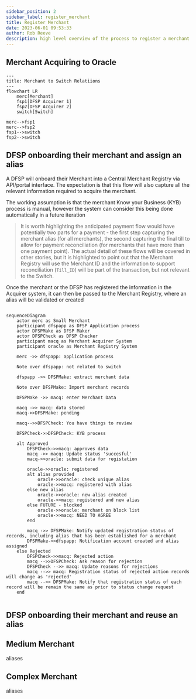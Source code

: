 ```yaml
---  
sidebar_position: 2  
sidebar_label: register_merchant
title: Register Merchant
date: 2023-06-01 09:53:33
author: Rob Reeve
description: high level overview of the process to register a merchant
---  
```


## Merchant Acquiring to Oracle

```mermaid
---
title: Merchant to Switch Relatiions
---
flowchart LR
    merc[Merchant]
    fsp1[DFSP Acquirer 1]
    fsp2[DFSP Acquirer 2]
    switch[Switch]

merc-->fsp1
merc-->fsp2
fsp1-->switch
fsp2-->switch

```

## DFSP onboarding their merchant and assign an alias  

A DFSP will onboard their Merchant into a Central Merchant Registry via API/portal interface. The expectation is that this flow will also capture all the relevant information required to acquire the merchant.

The working assumption is that the merchant Know your Business (KYB) process is manual, however the system can consider this being done automatically in a future iteration

> It is worth highlighting the anticipated payment flow would have potentially two parts for a payment - the first step capturing the merchant alias (for all merchants), the second capturing the final till to allow for payment reconciliation (for merchants that have more than one payment point). The actual detail of these flows will be covered in other stories, but it is highlighted to point out that the Merchant Registry will use the Merchant ID and the information to support reconciliation (```Till_ID```) will be part of the transaction, but not relevant to the Switch.

Once the merchant or the DFSP has registered the information in the Acquirer system, it can then be passed to the Merchant Registry, where an alias will be validated or created

```mermaid

sequenceDiagram
    actor merc as Small Merchant
    participant dfspapp as DFSP Application process
    actor DFSPMake as DFSP Maker
    actor DFSPCheck as DFSP Checker
    participant macq as Merchant Acquirer System
    participant oracle as Merchant Registry System

    merc ->> dfspapp: application process 
    
    Note over dfspapp: not related to switch

    dfspapp ->> DFSPMake: extract merchant data

    Note over DFSPMake: Import merchant records

    DFSPMake ->> macq: enter Merchant Data

    macq ->> macq: data stored
    macq->>DFSPMake: pending

    macq-->>DFSPCheck: You have things to review

    DFSPCheck->>DFSPCheck: KYB process

    alt Approved
        DFSPCheck->>macq: approves data
        macq ->> macq: Update status 'succesful'
        macq->>oracle: submit data for registation

        oracle->>oracle: registered
        alt alias provided
            oracle->>oracle: check unique alias
            oracle->>macq: registered with alias
        else new alias
            oracle->>oracle: new alias created
            oracle->>macq: registered and new alias
        else FUTURE - blocked
            oracle->>oracle: merchant on block list
            oracle->>macq: NEED TO AGREE
        end

        macq ->> DFSPMake: Notify updated registration status of records, including alias that has been established for a merchant
        DFSPMake->>dfspapp: Notification account created and alias assigned
    else Rejected
        DFSPCheck->>macq: Rejected action
        macq -->>DFSPCheck: Ask reason for rejection
        DFSPCheck -->> macq: Update reasons for rejections
        macq -->> macq: Registration status of rejected action records will change as 'rejected'
        macq -->> DFSPMake: Notify that registration status of each record will be remain the same as prior to status change request    
    end
    
```

## DFSP onboarding their merchant and reuse an alias  

## Medium Merchant

aliases

## Complex Merchant

aliases
